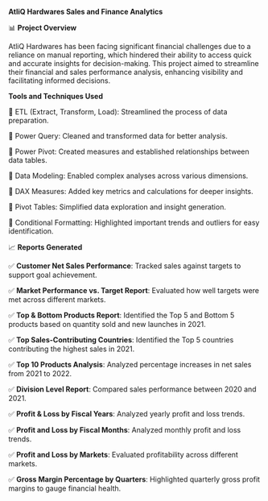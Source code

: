 **AtliQ Hardwares Sales and Finance Analytics**

📊 **Project Overview**

AtliQ Hardwares has been facing significant financial challenges due to a reliance on manual reporting, which hindered their ability to access quick and accurate insights for decision-making. This project aimed to streamline their financial and sales performance analysis, enhancing visibility and facilitating informed decisions.

**Tools and Techniques Used**

🔶 ETL (Extract, Transform, Load): Streamlined the process of data preparation.

🔶 Power Query: Cleaned and transformed data for better analysis.

🔶 Power Pivot: Created measures and established relationships between data tables.

🔶 Data Modeling: Enabled complex analyses across various dimensions.

🔶 DAX Measures: Added key metrics and calculations for deeper insights.

🔶 Pivot Tables: Simplified data exploration and insight generation.

🔶 Conditional Formatting: Highlighted important trends and outliers for easy identification.


📈 **Reports Generated**

✅ **Customer Net Sales Performance**: Tracked sales against targets to support goal achievement.

✅ **Market Performance vs. Target Report**: Evaluated how well targets were met across different markets.

✅ **Top & Bottom Products Report**: Identified the Top 5 and Bottom 5 products based on quantity sold and new launches in 2021.

✅ **Top Sales-Contributing Countries**: Identified the Top 5 countries contributing the highest sales in 2021.

✅ **Top 10 Products Analysis**: Analyzed percentage increases in net sales from 2021 to 2022.

✅ **Division Level Report**: Compared sales performance between 2020 and 2021.

✅ **Profit & Loss by Fiscal Years**: Analyzed yearly profit and loss trends.

✅ **Profit and Loss by Fiscal Months**: Analyzed monthly profit and loss trends.

✅ **Profit and Loss by Markets**: Evaluated profitability across different markets.

✅ **Gross Margin Percentage by Quarters**: Highlighted quarterly gross profit margins to gauge financial health.


